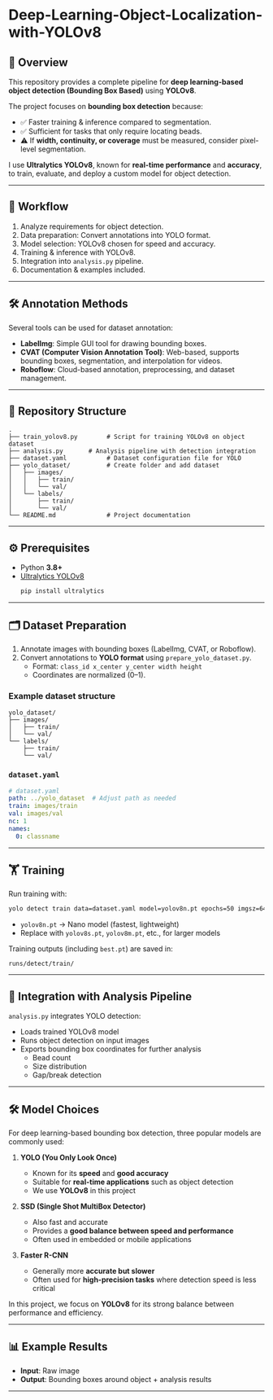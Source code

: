 # Deep-Learning-Object-Localization-with-YOLOv8

## 📌 Overview
This repository provides a complete pipeline for **deep learning-based object detection (Bounding Box Based)**  using **YOLOv8**.

The project focuses on **bounding box detection** because:
- ✅ Faster training & inference compared to segmentation.  
- ✅ Sufficient for tasks that only require locating beads.  
- ⚠️ If **width, continuity, or coverage** must be measured, consider pixel-level segmentation.  

I use **Ultralytics YOLOv8**, known for **real-time performance** and **accuracy**, to train, evaluate, and deploy a custom model for object detection.

---

## 🚀 Workflow
1. Analyze requirements for object detection.  
2. Data preparation: Convert annotations into YOLO format.  
3. Model selection: YOLOv8 chosen for speed and accuracy.  
4. Training & inference with YOLOv8.  
5. Integration into `analysis.py` pipeline.  
6. Documentation & examples included.  

---

## 🛠 Annotation Methods
Several tools can be used for dataset annotation:
- **LabelImg**: Simple GUI tool for drawing bounding boxes.  
- **CVAT (Computer Vision Annotation Tool)**: Web-based, supports bounding boxes, segmentation, and interpolation for videos.  
- **Roboflow**: Cloud-based annotation, preprocessing, and dataset management.  

---

## 📂 Repository Structure
```
.
├── train_yolov8.py        # Script for training YOLOv8 on object dataset
├── analysis.py       # Analysis pipeline with detection integration
├── dataset.yaml           # Dataset configuration file for YOLO
├── yolo_dataset/          # Create folder and add dataset
│   ├── images/
│   │   ├── train/
│   │   └── val/
│   └── labels/
│       ├── train/
│       └── val/
└── README.md              # Project documentation
```

---

## ⚙️ Prerequisites
- Python **3.8+**
- [Ultralytics YOLOv8](https://github.com/ultralytics/ultralytics)  
  ```bash
  pip install ultralytics
  ```

---

## 🗂 Dataset Preparation
1. Annotate images with bounding boxes (LabelImg, CVAT, or Roboflow).  
2. Convert annotations to **YOLO format** using `prepare_yolo_dataset.py`.  
   - Format: `class_id x_center y_center width height`  
   - Coordinates are normalized (0–1).  

### Example dataset structure
```
yolo_dataset/
├── images/
│   ├── train/
│   └── val/
└── labels/
    ├── train/
    └── val/
```

### `dataset.yaml`
```yaml
# dataset.yaml
path: ../yolo_dataset  # Adjust path as needed
train: images/train
val: images/val
nc: 1
names:
  0: classname
```

---

## 🏋️ Training
Run training with:
```bash
yolo detect train data=dataset.yaml model=yolov8n.pt epochs=50 imgsz=640
```

- `yolov8n.pt` → Nano model (fastest, lightweight)  
- Replace with `yolov8s.pt`, `yolov8m.pt`, etc., for larger models  

Training outputs (including `best.pt`) are saved in:
```
runs/detect/train/
```

---

## 🔗 Integration with Analysis Pipeline
`analysis.py` integrates YOLO detection:
- Loads trained YOLOv8 model  
- Runs object detection on input images  
- Exports bounding box coordinates for further analysis  
  - Bead count  
  - Size distribution  
  - Gap/break detection  

---

## 🛠 Model Choices
For deep learning-based bounding box detection, three popular models are commonly used:

1. **YOLO (You Only Look Once)**  
   - Known for its **speed** and **good accuracy**  
   - Suitable for **real-time applications** such as object detection  
   - We use **YOLOv8** in this project  

2. **SSD (Single Shot MultiBox Detector)**  
   - Also fast and accurate  
   - Provides a **good balance between speed and performance**  
   - Often used in embedded or mobile applications  

3. **Faster R-CNN**  
   - Generally more **accurate but slower**  
   - Often used for **high-precision tasks** where detection speed is less critical  

In this project, we focus on **YOLOv8** for its strong balance between performance and efficiency.

---

## 📊 Example Results
- **Input**: Raw image  
- **Output**: Bounding boxes around object + analysis results  

---

